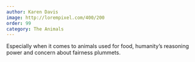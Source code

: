 ```yaml
---
author: Karen Davis
image: http://lorempixel.com/400/200
order: 99
category: The Animals
---
```


Especially when it comes to animals used for food, humanity’s reasoning power and concern about fairness plummets.
